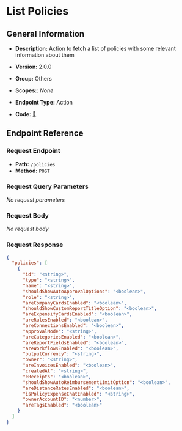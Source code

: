# List Policies

## General Information

- **Description:** Action to fetch a list of policies with some relevant information about them

- **Version:** 2.0.0
- **Group:** Others
- **Scopes:**: _None_
- **Endpoint Type:** Action
- **Code:** [🔗](https://github.com/NangoHQ/integration-templates/tree/main/integrations/expensify/actions/list-policies.ts)

## Endpoint Reference

### Request Endpoint

- **Path:** `/policies`
- **Method:** `POST`

### Request Query Parameters

_No request parameters_

### Request Body

_No request body_

### Request Response

```json
{
  "policies": [
    {
      "id": "<string>",
      "type": "<string>",
      "name": "<string>",
      "shouldShowAutoApprovalOptions": "<boolean>",
      "role": "<string>",
      "areCompanyCardsEnabled": "<boolean>",
      "shouldShowCustomReportTitleOption": "<boolean>",
      "areExpensifyCardsEnabled": "<boolean>",
      "areRulesEnabled": "<boolean>",
      "areConnectionsEnabled": "<boolean>",
      "approvalMode": "<string>",
      "areCategoriesEnabled": "<boolean>",
      "areReportFieldsEnabled": "<boolean>",
      "areWorkflowsEnabled": "<boolean>",
      "outputCurrency": "<string>",
      "owner": "<string>",
      "areInvoicesEnabled": "<boolean>",
      "createdAt": "<string>",
      "eReceipts": "<boolean>",
      "shouldShowAutoReimbursementLimitOption": "<boolean>",
      "areDistanceRatesEnabled": "<boolean>",
      "isPolicyExpenseChatEnabled": "<string>",
      "ownerAccountID": "<number>",
      "areTagsEnabled": "<boolean>"
    }
  ]
}
```
